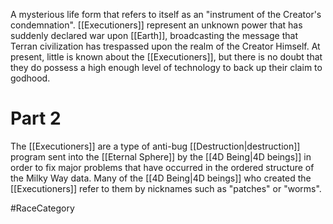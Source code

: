 A mysterious life form that refers to itself as an "instrument of the Creator's condemnation".
<span class="races">[[Executioners]]</span> represent an unknown power that has suddenly declared war upon <span class="political-bodies-places">[[Earth]]</span>, broadcasting the message that Terran civilization has trespassed upon the realm of the Creator Himself.
At present, little is known about the <span class="races">[[Executioners]]</span>, but there is no doubt that they do possess a high enough level of technology to back up their claim to godhood.

# Part 2

The <span class="races">[[Executioners]]</span> are a type of anti-bug <span class="miscellaneous">[[Destruction|destruction]]</span> program sent into the <span class="miscellaneous">[[Eternal Sphere]]</span> by the <span class="races">[[4D Being|4D beings]]</span> in order to fix major problems that have occurred in the ordered structure of the Milky Way data.
Many of the <span class="races">[[4D Being|4D beings]]</span> who created the <span class="races">[[Executioners]]</span> refer to them by nicknames such as "patches" or "worms".

#RaceCategory